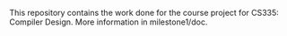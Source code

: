 This repository contains the work done for the course project for CS335: Compiler Design. More information in milestone1/doc.
